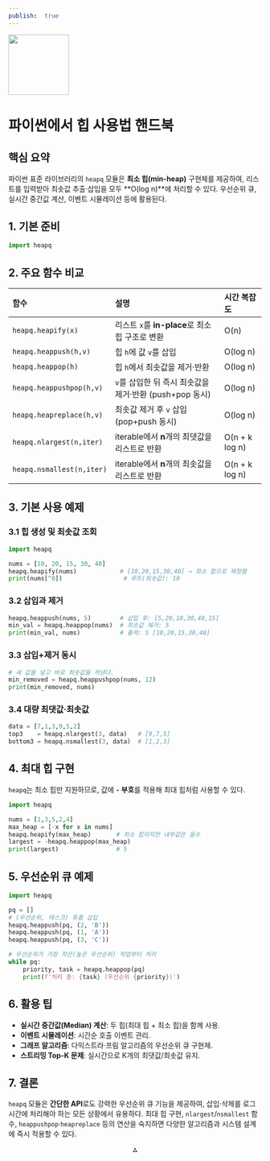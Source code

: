```yaml
---
publish:  true
---
```


<img src="https://r2cdn.perplexity.ai/pplx-full-logo-primary-dark%402x.png" class="logo" width="120"/>

# 파이썬에서 힙 사용법 핸드북

## 핵심 요약

파이썬 표준 라이브러리의 `heapq` 모듈은 **최소 힙(min-heap)** 구현체를 제공하여, 리스트를 입력받아 최솟값 추출·삽입을 모두 **O(log n)**에 처리할 수 있다. 우선순위 큐, 실시간 중간값 계산, 이벤트 시뮬레이션 등에 활용된다.

## 1. 기본 준비

```python
import heapq
```


## 2. 주요 함수 비교

| 함수 | 설명 | 시간 복잡도 |
| :-- | :-- | :-- |
| `heapq.heapify(x)` | 리스트 `x`를 **in-place**로 최소 힙 구조로 변환 | O(n) |
| `heapq.heappush(h,v)` | 힙 `h`에 값 `v`를 삽입 | O(log n) |
| `heapq.heappop(h)` | 힙 `h`에서 최솟값을 제거·반환 | O(log n) |
| `heapq.heappushpop(h,v)` | `v`를 삽입한 뒤 즉시 최솟값을 제거·반환 (push+pop 동시) | O(log n) |
| `heapq.heapreplace(h,v)` | 최솟값 제거 후 `v` 삽입 (pop+push 동시) | O(log n) |
| `heapq.nlargest(n,iter)` | iterable에서 **n**개의 최댓값을 리스트로 반환 | O(n + k log n) |
| `heapq.nsmallest(n,iter)` | iterable에서 **n**개의 최솟값을 리스트로 반환 | O(n + k log n) |

## 3. 기본 사용 예제

### 3.1 힙 생성 및 최솟값 조회

```python
import heapq

nums = [10, 20, 15, 30, 40]
heapq.heapify(nums)            # [10,20,15,30,40] → 최소 힙으로 재정렬
print(nums[^0])                 # 루트(최솟값): 10
```


### 3.2 삽입과 제거

```python
heapq.heappush(nums, 5)        # 삽입 후: [5,20,10,30,40,15]
min_val = heapq.heappop(nums)  # 최솟값 제거: 5
print(min_val, nums)           # 출력: 5 [10,20,15,30,40]
```


### 3.3 삽입+제거 동시

```python
# 새 값을 넣고 바로 최솟값을 꺼낸다.
min_removed = heapq.heappushpop(nums, 12)
print(min_removed, nums)
```


### 3.4 대량 최댓값·최솟값

```python
data = [7,1,3,9,5,2]
top3    = heapq.nlargest(3, data)   # [9,7,5]
bottom3 = heapq.nsmallest(3, data)  # [1,2,3]
```


## 4. 최대 힙 구현

`heapq`는 최소 힙만 지원하므로, 값에 **`-` 부호**를 적용해 최대 힙처럼 사용할 수 있다.

```python
import heapq

nums = [1,3,5,2,4]
max_heap = [-x for x in nums]
heapq.heapify(max_heap)       # 최소 힙이지만 내부값은 음수
largest = -heapq.heappop(max_heap)
print(largest)                # 5
```


## 5. 우선순위 큐 예제

```python
import heapq

pq = []
# (우선순위, 태스크) 튜플 삽입
heapq.heappush(pq, (2, 'B'))
heapq.heappush(pq, (1, 'A'))
heapq.heappush(pq, (3, 'C'))

# 우선순위가 가장 작은(높은 우선순위) 작업부터 처리
while pq:
    priority, task = heapq.heappop(pq)
    print(f'처리 중: {task} (우선순위 {priority})')
```


## 6. 활용 팁

- **실시간 중간값(Median) 계산**: 두 힙(최대 힙 + 최소 힙)을 함께 사용.
- **이벤트 시뮬레이션**: 시간순 호출 이벤트 관리.
- **그래프 알고리즘**: 다익스트라·프림 알고리즘의 우선순위 큐 구현체.
- **스트리밍 Top-K 문제**: 실시간으로 K개의 최댓값/최솟값 유지.


## 7. 결론

`heapq` 모듈은 **간단한 API**로도 강력한 우선순위 큐 기능을 제공하여, 삽입·삭제를 로그 시간에 처리해야 하는 모든 상황에서 유용하다. 최대 힙 구현, `nlargest`/`nsmallest` 함수, `heappushpop`·`heapreplace` 등의 연산을 숙지하면 다양한 알고리즘과 시스템 설계에 즉시 적용할 수 있다.

<div style="text-align: center">⁂</div>

[^1]: https://www.geeksforgeeks.org/python/heap-queue-or-heapq-in-python/

[^2]: https://www.geeksforgeeks.org/python/python-heapq-heappop-method/

[^3]: https://pymotw.com/2/heapq/

[^4]: https://docs.python.org/3/library/heapq.html

[^5]: https://realpython.com/ref/stdlib/heapq/

[^6]: https://developer-service.blog/understanding-pythons-heapq-module/

[^7]: https://kakedashi-engineer.appspot.com/2020/03/18/heapq/

[^8]: https://dev.to/devasservice/understanding-pythons-heapq-module-1n37

[^9]: https://yuni-wiki.com/python/py311_how_to_use_standard_library_heapq_heapify/

[^10]: https://docs.micropython.org/en/latest/library/heapq.html

[^11]: https://ensta-blog.com/python/heapq/

[^12]: https://qiita.com/ell/items/fe52a9eb9499b7060ed6

[^13]: https://docs.python.org/ja/3.13/library/heapq.html

[^14]: https://realpython.com/python-heapq-module/

[^15]: https://magazine.techacademy.jp/magazine/19293

[^16]: https://stone-program.com/python/third-party-library/how-to-heapq/

